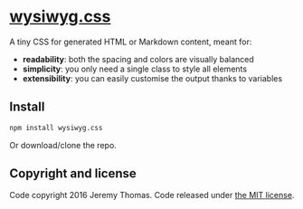 # [wysiwyg.css](http://jgthms.com/wysiwyg.css/)

A tiny CSS for generated HTML or Markdown content, meant for:

* **readability**: both the spacing and colors are visually balanced
* **simplicity**: you only need a single class to style all elements
* **extensibility**: you can easily customise the output thanks to variables

## Install

```sh
npm install wysiwyg.css
```

Or download/clone the repo.

## Copyright and license

Code copyright 2016 Jeremy Thomas. Code released under [the MIT license](https://github.com/jgthms/wysiwyg.css/blob/master/LICENSE).